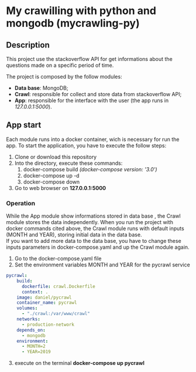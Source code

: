 # My crawilling with python and mongodb (mycrawling-py)

## Description
This project use the stackoverflow API for get informations about the questions made on a specific period of time.

The project is composed by the follow modules:
- **Data base**: MongoDB;
- **Crawl**: responsible for collect and store data from stackoverflow API;
- **App**: responsible for the interface with the user (the app runs in *127.0.0.1:5000*).

## App start
Each module runs into a docker container, wich is necessary for run the app. To start the application, you have to execute the follow steps:
1. Clone or download this repository
2. Into the directory, execute these commands:
    1. docker-compose build *(docker-compose version: '3.0')*
    2. docker-compose up -d
    3. docker-compose down
3. Go to web browser on **127.0.0.1:5000**

### Operation
While the App module show informations stored in data base , the Crawl module stores the data independently. When you run the project with docker commands cited above, the Crawl module runs with default inputs (MONTH and YEAR), storing initial data in the data base.  
If you want to add more data to the data base, you have to change these inputs parameters in docker-compose.yaml and up the Crawl module again. 

1. Go to the docker-compose.yaml file
2. Set the environment variables MONTH and YEAR for the pycrawl service

```yaml
pycrawl:
    build:
      dockerfile: crawl.Dockerfile
      context: .
    image: daniel/pycrawl
    container_name: pycrawl
    volumes:
      - "./crawl:/var/www/crawl"
    networks:
      - production-network
    depends_on:
      - mongodb
    environment: 
      - MONTH=2
      - YEAR=2019
 ```
3. execute on the terminal **docker-compose up pycrawl** 
